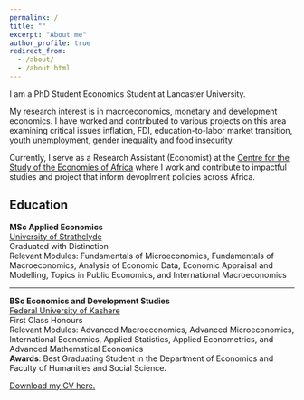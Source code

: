 ```yaml
---
permalink: /
title: ""
excerpt: "About me"
author_profile: true
redirect_from: 
  - /about/
  - /about.html
---
```

I am a PhD Student Economics Student at Lancaster University. 

My research interest is in macroeconomics, monetary and development economics. I have worked and contributed to various projects on this area examining critical issues inflation, FDI, education-to-labor market transition, youth unemployment, gender inequality and food insecurity.

Currently, I serve as a Research Assistant (Economist) at the [Centre for the Study of the Economies of Africa](https://www.cseaafrica.org/) where I work and contribute to impactful studies and project that inform devoplment policies across Africa.

## Education

**MSc Applied Economics**  
[University of Strathclyde](https://www.strath.ac.uk/business/economics/)  
Graduated with Distinction  
Relevant Modules: Fundamentals of Microeconomics, Fundamentals of Macroeconomics, Analysis of Economic Data, Economic Appraisal and Modelling, Topics in Public Economics, and International Macroeconomics

---

**BSc Economics and Development Studies**  
[Federal University of Kashere](https://fukashere.edu.ng/)  
First Class Honours  
Relevant Modules: Advanced Macroeconomics, Advanced Microeconomics, International Economics, Applied Statistics, Applied Econometrics, and Advanced Mathematical Economics  
**Awards**: Best Graduating Student in the Department of Economics and Faculty of Humanities and Social Science.

<a href="https://drive.google.com/file/d/1xqM30OVxvSNkSEU50R6p4wK647AevtFk/view?usp=sharing" class="btn btn--primary" target="_blank">
  <i class="fas fa-download"></i> Download my CV here.
</a>

